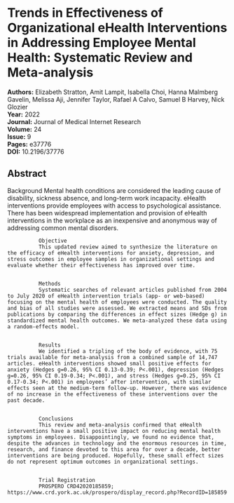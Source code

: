 # Trends in Effectiveness of Organizational eHealth Interventions in Addressing Employee Mental Health: Systematic Review and Meta-analysis

**Authors:** Elizabeth Stratton, Amit Lampit, Isabella Choi, Hanna Malmberg Gavelin, Melissa Aji, Jennifer Taylor, Rafael A Calvo, Samuel B Harvey, Nick Glozier  
**Year:** 2022  
**Journal:** Journal of Medical Internet Research  
**Volume:** 24  
**Issue:** 9  
**Pages:** e37776  
**DOI:** 10.2196/37776  

## Abstract
Background
              Mental health conditions are considered the leading cause of disability, sickness absence, and long-term work incapacity. eHealth interventions provide employees with access to psychological assistance. There has been widespread implementation and provision of eHealth interventions in the workplace as an inexpensive and anonymous way of addressing common mental disorders.
            
            
              Objective
              This updated review aimed to synthesize the literature on the efficacy of eHealth interventions for anxiety, depression, and stress outcomes in employee samples in organizational settings and evaluate whether their effectiveness has improved over time.
            
            
              Methods
              Systematic searches of relevant articles published from 2004 to July 2020 of eHealth intervention trials (app- or web-based) focusing on the mental health of employees were conducted. The quality and bias of all studies were assessed. We extracted means and SDs from publications by comparing the differences in effect sizes (Hedge g) in standardized mental health outcomes. We meta-analyzed these data using a random-effects model.
            
            
              Results
              We identified a tripling of the body of evidence, with 75 trials available for meta-analysis from a combined sample of 14,747 articles. eHealth interventions showed small positive effects for anxiety (Hedges g=0.26, 95% CI 0.13-0.39; P<.001), depression (Hedges g=0.26, 95% CI 0.19-0.34; P<.001), and stress (Hedges g=0.25, 95% CI 0.17-0.34; P<.001) in employees’ after intervention, with similar effects seen at the medium-term follow-up. However, there was evidence of no increase in the effectiveness of these interventions over the past decade.
            
            
              Conclusions
              This review and meta-analysis confirmed that eHealth interventions have a small positive impact on reducing mental health symptoms in employees. Disappointingly, we found no evidence that, despite the advances in technology and the enormous resources in time, research, and finance devoted to this area for over a decade, better interventions are being produced. Hopefully, these small effect sizes do not represent optimum outcomes in organizational settings.
            
            
              Trial Registration
              PROSPERO CRD42020185859; https://www.crd.york.ac.uk/prospero/display_record.php?RecordID=185859

